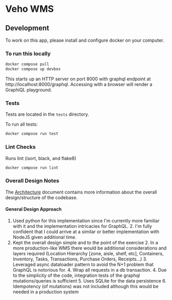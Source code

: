 # Veho WMS
## Development

To work on this app, please install and configure docker on your computer.


### To run this locally

```bash
docker compose pull
docker compose up devbox
```
This starts up an HTTP server on port 8000 with graphql endpoint at
http://localhost:8000/graphql. Accessing with a browser will render a GraphiQL playground. 


### Tests

Tests are located in the `tests` directory.

To run all tests:
```bash
docker compose run test
```

### Lint Checks

Runs lint (isort, black, and flake8)

```bash
docker compose run lint
```

### Overall Design Notes

The [Architecture](./ARCHITECTURE.md) document contains more information about the overall design/structure of the codebase.


#### General Design Approach
1. Used python for this implementation since I'm currently more familiar with it and the implementation intricacies for GraphQL.
   2. I'm fully confident that I could arrive at a similar or better implementation with NodeJS given additional time.
2. Kept the overall design simple and to the point of the exercise
   2. In a more production-like WMS there would be additional considerations and layers required (Location Hierarchy [zone, aisle, shelf, etc], Containers, Inventory, Tasks, Transactions, Purchase Orders, Receipts...)
   3. Leveraged async dataloader pattern to avoid the N+1 problem that GraphQL is notorious for.
   4. Wrap all requests in a db transaction.
   4. Due to the simplicity of the code, integration tests of the graphql mutations/queries is sufficient
   5. Uses SQLite for the data persistence
   6. Idempotency (of mutations) was not included although this would be needed in a production system

